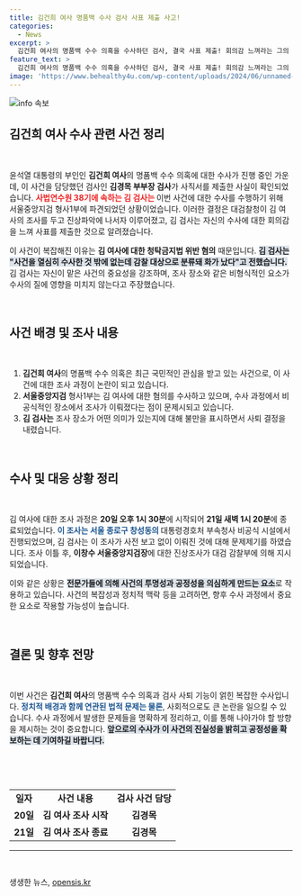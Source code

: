 ```yaml
---
title: 김건희 여사 명품백 수사 검사 사표 제출 사고!
categories:
  - News
excerpt: >
  김건희 여사의 명품백 수수 의혹을 수사하던 검사, 결국 사표 제출! 회의감 느껴라는 그의 발언 뒤엔 어떤 비밀이 숨겨져 있을까? 법조계의 긴장감이 고조되고 있다. 클릭해서 진실을 밝혀보세요!
feature_text: >
  김건희 여사의 명품백 수수 의혹을 수사하던 검사, 결국 사표 제출! 회의감 느껴라는 그의 발언 뒤엔 어떤 비밀이 숨겨져 있을까? 법조계의 긴장감이 고조되고 있다. 클릭해서 진실을 밝혀보세요!
image: 'https://www.behealthy4u.com/wp-content/uploads/2024/06/unnamed-file.png'
---
```


<p><img src="https://www.behealthy4u.com/wp-content/uploads/2024/06/unnamed-file.png" alt="info 속보" /></p>

<h2 data-ke-size="size26">김건희 여사 수사 관련 사건 정리</h2>

<p data-ke-size="size16">&nbsp;</p>

<p>윤석열 대통령의 부인인 <b>김건희 여사</b>의 명품백 수수 의혹에 대한 수사가 진행 중인 가운데, 이 사건을 담당했던 검사인 <b>김경목 부부장 검사</b>가 사직서를 제출한 사실이 확인되었습니다. <b><span style="color: #ee2323;">사법연수원 38기에 속하는 김 검사는 </span></b>이번 사건에 대한 수사를 수행하기 위해 서울중앙지검 형사1부에 파견되었던 상황이었습니다. 이러한 결정은 대검찰청이 김 여사의 조사를 두고 진상파악에 나서자 이루어졌고, 김 검사는 자신의 수사에 대한 회의감을 느껴 사표를 제출한 것으로 알려졌습니다.</p>

<p>이 사건이 복잡해진 이유는 <b>김 여사에 대한 청탁금지법 위반 혐의</b> 때문입니다. <b><span style="background-color: #21538527;">김 검사는 "사건을 열심히 수사한 것 밖에 없는데 감찰 대상으로 분류돼 화가 났다"고 전했습니다.</span></b> 김 검사는 자신이 맡은 사건의 중요성을 강조하며, 조사 장소와 같은 비형식적인 요소가 수사의 질에 영향을 미치지 않는다고 주장했습니다.</p>

<p data-ke-size="size16">&nbsp;</p>

<h2 data-ke-size="size26">사건 배경 및 조사 내용</h2>

<p data-ke-size="size16">&nbsp;</p>

<ol>
    <li><b>김건희 여사</b>의 명품백 수수 의혹은 최근 국민적인 관심을 받고 있는 사건으로, 이 사건에 대한 조사 과정이 논란이 되고 있습니다.</li>
    <li><b>서울중앙지검</b> 형사1부는 김 여사에 대한 혐의를 수사하고 있으며, 수사 과정에서 비공식적인 장소에서 조사가 이뤄졌다는 점이 문제시되고 있습니다.</li>
    <li><b>김 검사는</b> 조사 장소가 어떤 의미가 있는지에 대해 불만을 표시하면서 사퇴 결정을 내렸습니다.</li>
</ol>

<p data-ke-size="size16">&nbsp;</p>

<h2 data-ke-size="size26">수사 및 대응 상황 정리</h2>

<p data-ke-size="size16">&nbsp;</p>

<p>김 여사에 대한 조사 과정은 <b>20일 오후 1시 30분</b>에 시작되어 <b>21일 새벽 1시 20분</b>에 종료되었습니다. <b><span style="color: #1a5490;">이 조사는 서울 종로구 창성동의 </span></b>대통령경호처 부속청사 비공식 시설에서 진행되었으며, 김 검사는 이 조사가 사전 보고 없이 이뤄진 것에 대해 문제제기를 하였습니다. 조사 이틀 후, <b>이창수 서울중앙지검장</b>에 대한 진상조사가 대검 감찰부에 의해 지시되었습니다.</p>

<p>이와 같은 상황은 <b><span style="background-color: #21538527;">전문가들에 의해 사건의 투명성과 공정성을 의심하게 만드는 요소</span></b>로 작용하고 있습니다. 사건의 복잡성과 정치적 맥락 등을 고려하면, 향후 수사 과정에서 중요한 요소로 작용할 가능성이 높습니다.</p>

<p data-ke-size="size16">&nbsp;</p>

<h2 data-ke-size="size26">결론 및 향후 전망</h2>

<p data-ke-size="size16">&nbsp;</p>

<p>이번 사건은 <b>김건희 여사</b>의 명품백 수수 의혹과 검사 사퇴 기능이 얽힌 복잡한 수사입니다. <b><span style="color: #1a5490;">정치적 배경과 함께 연관된 법적 문제는 물론</span></b>, 사회적으로도 큰 논란을 일으킬 수 있습니다. 수사 과정에서 발생한 문제들을 명확하게 정리하고, 이를 통해 나아가야 할 방향을 제시하는 것이 중요합니다. <b><span style="background-color: #21538527;">앞으로의 수사가 이 사건의 진실성을 밝히고 공정성을 확보하는 데 기여하길 바랍니다.</span></b></p>

<p data-ke-size="size16">&nbsp;</p>

<p><br></p>

<table style="width: 100%; border-collapse: collapse;">
    <tr>
        <td style="text-align: center; height: 17px;"><b>일자</b></td>
        <td style="text-align: center; height: 17px;"><b>사건 내용</b></td>
        <td style="text-align: center; height: 17px;"><b>검사 사건 담당</b></td>
    </tr>
    <tr>
        <td style="text-align: center; height: 17px;"><b>20일</b></td>
        <td style="text-align: center; height: 17px;"><b>김 여사 조사 시작</b></td>
        <td style="text-align: center; height: 17px;"><b>김경목</b></td>
    </tr>
    <tr>
        <td style="text-align: center; height: 17px;"><b>21일</b></td>
        <td style="text-align: center; height: 17px;"><b>김 여사 조사 종료</b></td>
        <td style="text-align: center; height: 17px;"><b>김경목</b></td>
    </tr>
</table>

<hr>

<p data-ke-size="size16">&nbsp;</p>
생생한 뉴스, <a href="https://opensis.kr" rel="dofollow">opensis.kr</a>


